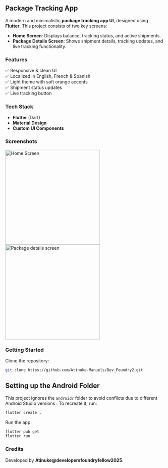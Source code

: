 ## Package Tracking App

A modern and minimalistic **package tracking app UI**, designed using **Flutter**. This project consists of two key screens:

- **Home Screen**: Displays balance, tracking status, and active shipments.
- **Package Details Screen**: Shows shipment details, tracking updates, and live tracking functionality.

### Features
✅ Responsive & clean UI  
✅ Localized in English, French & Spanish  
✅ Light theme with soft orange accents  
✅ Shipment status updates  
✅ Live tracking button

### Tech Stack
- **Flutter** (Dart)
- **Material Design**
- **Custom UI Components**

### Screenshots
<img src="https://github.com/user-attachments/assets/588c4519-74aa-44d2-be4f-51bbd8a63f5f" width="300" height="auto" alt="Home Screen">  
<img src="https://github.com/user-attachments/assets/44a34b6a-bf4c-4f37-99b3-537e5d1f2a9e" width="300" height="auto" alt="Package details screen">


### Getting Started
Clone the repository:
```bash
git clone https://github.com/Atinuke-Manuels/Dev_Foundry2.git
```

## Setting up the Android Folder

This project ignores the `android/` folder to avoid conflicts due to different Android Studio versions . To recreate it, run:

```bash
flutter create .
```

Run the app:
```bash
flutter pub get
flutter run
```

### Credits
Developed by **Atinuke@developersfoundryfellow2025**.
